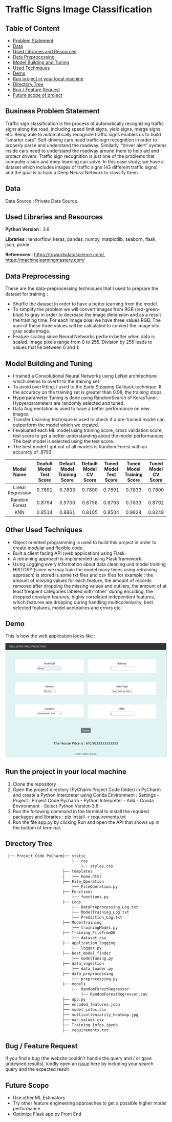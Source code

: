 # Traffic Signs Image Classification

## Table of Content
  * [Problem Statement](#Problem-Statement)
  * [Data](#Data)
  * [Used Libraries and Resources](#Used-Libraries-and-Resources)
  * [Data Preprocessing](#Data-Preprocessing)
  * [Model Building and Tuning](#Model-Building-and-Tuning)
  * [Used Techniques](#Other-Used-Techniques)
  * [Demo](#demo)
  * [Run project in your local machine](#Run-the-project-in-your-local-machine)
  * [Directory Tree](#directory-tree)
  * [Bug / Feature Request](#bug---feature-request)
  * [Future scope of project](#future-scope)


## Business Problem Statement
Traffic sign classification is the process of automatically recognizing traffic signs along the road, including speed limit signs, yield signs, merge signs, etc. Being able to automatically recognize traffic signs enables us to build “smarter cars”. Self-driving cars need traffic sign recognition in order to properly parse and understand the roadway. Similarly, “driver alert” systems inside cars need to understand the roadway around them to help aid and protect drivers.
 Traffic sign recognition is just one of the problems that computer vision and deep learning can solve. In this case study, we have a dataset which includes images of traffic signs (43 different traffic signs) and the goal is to train a Deep Neural Network to classify them.
## Data
Data Source : Private Data Source.

## Used Libraries and Resources
**Python Version** : 3.6

**Libraries** : tensorflow, keras, pandas, numpy, matplotlib, seaborn, flask, json, pickle

**References** : https://towardsdatascience.com/, https://machinelearningmastery.com/


## Data Preprocessing
These are the data-preprocessing techniques that I used to preprare the dataset for training :

* Shuffle the dataset in order to have a better learning from the model.
* To simplify the problem we will convert images from RGB (red-green-blue) to gray in order to decrease the image dimension and as a result the training time. For each image pixel we have three values RGB. The sum of these three values will be calculated to convert the image into gray scale image.
* Feature scaling since Neural Networks perform better when data is scaled. Image pixels range from 0 to 255. Division by 255 leads to values that lie between 0 and 1.


## Model Building and Tuning

* I trained a Convolutional Neural Networks using LeNet architechture which seems to overfit to the training set. 
* To avoid overfitting, I used to the Early Stopping Callback technique. If the accuracy on the training set is greater than 0.98, the training stops.
* Hyperparameter Tuning is done using RandomSearch of KerasTuner. Hypyerparameters are randomly selected and tuned.
* Data Augmentation is used to have a better performance on new images.
* Transfer Learning technique is used to check if a pre-trained model can outperform the model which we created.
* I evaluated each ML model using training score, cross validation score, test score to get a better understanding about the model performances. The best model is selected using the test score.
* The best model I got out of all models is Random Forest with an accuracy of .8793.

| Model Name        | Deafult Model Test Score |Default Model Training Score | Default Model CV Score | Tuned Model Test Score | Tuned Model Training Score | Tuned Model CV Score | 
|:-----------------:|:------------------------:|:---------------------------:|:----------------------:|:----------------------:|:--------------------------:|:---------------------:|
|Linear Regression  |     0.7891               |     0.7833                  |         0.7800         |      0.7891            |           0.7833           |     0.7800             |
|Random Forest      |     0.8794               |     0.9700                  |         0.8758         |      0.8793            |           0.7833           |     0.8792            |
|KNN                |     0.8514               |     0.8861                  |         0.8105         |      0.8504            |           0.9824           |  0.8248              |


## Other Used Techniques

* Object oriented programming is used to build this project in order to create modular and flexible code.
* Built a client facing API (web application) using Flask.
* A retraining approach is implemented using Flask framework.
* Using Logging every information about data cleaning und model training HISTORY (since we may train the model many times using retraining approach)  is stored is some txt files and csv files for example : the amount of missing values for each feature, the amount of records removed after dropping the missing values and outliers, the amount of at least frequent categories labeled with 'other' during encoding, the dropped constant features, highly correlated independent features, which features are dropping during handling multicolleniarity, best selected features, model accuracies and errors etc.

## Demo

This is how the web application looks like : 


![alt text](https://github.com/Lori10/Banglore-House-Price-Prediction/blob/master/Project%20Code%20Pycharm/demo_image.jpg "Image")



## Run the project in your local machine 

1. Clone the repository
2. Open the project directory (PyCharm Project Code folder) in PyCharm  and create a Python Interpreter using Conda Environment : Settings - Project : Project Code Pycharm - Python Interpreter - Add - Conda Environment - Select Python Version 3.6 - 
3. Run the following command in the terminal to install the required packages and libraries : pip install -r requirements.txt
4. Run the file app.py by clicking Run and open the API that shows up in the bottom of terminal.


## Directory Tree 
```
 ├── Project Code PyCharm├── static 
                             ├── css
                                 ├── styles.css
                         ├── templates
                         │   ├── home.html
                         ├── File_Operation
                             ├── FileOperation.py
                         ├── Functions
                             ├── functions.py
                         ├── Logs
                             ├── DataPreprocessing_Log.txt
                             ├── ModelTraining_Log.txt
                             ├── Prediction_Log.txt
                         ├── ModelTraining
                             ├── trainingModel.py
                         ├── Training_FileFromDB
                             ├── dataset.csv
                         ├── application_logging
                             ├── logger.py
                         ├── best_model_finder
                             ├── modelTuning.py
                         ├── data_ingestion
                             ├── data_loader.py
                         ├── data_preprocessing
                             ├── preprocessing.py
                         ├── models
                             ├── RandomForestRegressor
                                 ├── RandomForestRegressor.sav
                         ├── app.py
                         ├── encoded_features.json
                         ├── model_infos.csv
                         ├── multicolleniarity_heatmap.jpg
                         ├── nan_values.csv
                         ├── Training Infos.ipynb
                         ├── requirements.txt
```



## Bug / Feature Request

If you find a bug (the website couldn't handle the query and / or gave undesired results), kindly open an [issue](https://github.com/Lori10/Banglore-House-Price-Prediction/issues) here by including your search query and the expected result

## Future Scope

* Use other ML Estimators
* Try other feature engineering approaches to get a possible higher model performance
* Optimize Flask app.py Front End
